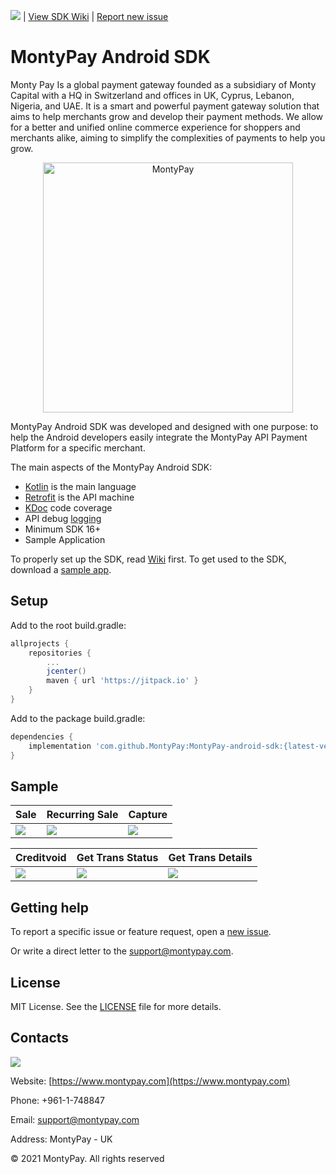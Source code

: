![](https://jitpack.io/v/MontyPay/MontyPay-android-sdk.svg) | [View SDK Wiki](https://github.com/MontypayApi/MontyPay-android-sdk/wiki) | [Report new issue](https://github.com/MontypayApi/MontyPay-android-sdk/issues/new)

# MontyPay Android SDK

Monty Pay Is a global payment gateway founded as a subsidiary of Monty Capital with a HQ in Switzerland and offices in UK, Cyprus, Lebanon, Nigeria, and UAE. It is a smart and powerful payment gateway solution that aims to help merchants grow and develop their payment methods. We allow for a better and unified online commerce experience for shoppers and merchants alike, aiming to simplify the complexities of payments to help you grow.

<p align="center">
  <a href="https://montypay.com">
      <img src="https://user-images.githubusercontent.com/85153851/147742859-67b127e7-2fc6-418a-ac14-5f7eeca10eca.jpg" alt="MontyPay" width="400px"/>
  </a>
</p>

MontyPay Android SDK was developed and designed with one purpose: to help the Android developers easily integrate the MontyPay API Payment Platform for a specific merchant. 

The main aspects of the MontyPay Android SDK:

- [Kotlin](https://developer.android.com/kotlin) is the main language
- [Retrofit](http://square.github.io/retrofit/) is the API machine 
- [KDoc](https://kotlinlang.org/docs/reference/kotlin-doc.html) code coverage
- API debug [logging](https://github.com/square/okhttp/tree/master/okhttp-logging-interceptor)
- Minimum SDK 16+
- Sample Application

To properly set up the SDK, read [Wiki](https://github.com/MontypayApi/MontyPay-android-sdk/wiki) first.
To get used to the SDK, download a [sample app](https://github.com/MontypayApi/MontyPay-android-sdk/tree/main/sample).

## Setup

Add to the root build.gradle:

```groovy
allprojects {
    repositories {
        ...
        jcenter()
        maven { url 'https://jitpack.io' }
    }
}
```

Add to the package build.gradle:

```groovy
dependencies {
    implementation 'com.github.MontyPay:MontyPay-android-sdk:{latest-version}'
}
```


## Sample

| Sale | Recurring Sale | Capture |
|-|-|-|
| ![](/media/sale.gif) | ![](/media/recurring-sale.gif) | ![](/media/capture.gif) |

| Creditvoid | Get Trans Status | Get Trans Details |
|-|-|-|
| ![](/media/creditvoid.gif) | ![](/media/get-trans-status.gif) | ![](/media/get-trans-details.gif) |

## Getting help

To report a specific issue or feature request, open a [new issue](https://github.com/MontypayApi/MontyPay-android-sdk/issues).

Or write a direct letter to the [support@montypay.com](mailto:support@montypay.com).

## License

MIT License. See the [LICENSE](https://github.com/MontypayApi/MontyPay-android-sdk/blob/main/LICENSE) file for more details.

## Contacts

![](https://user-images.githubusercontent.com/85153851/122368628-2b991a80-cf66-11eb-96d2-e7123e7507ee.png)

Website: [https://www.montypay.com](https://www.montypay.com)

Phone: +961-1-748847

Email: support@montypay.com

Address: MontyPay - UK 



© 2021 MontyPay. All rights reserved

